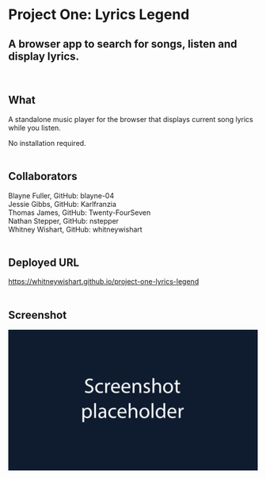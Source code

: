 # Project One: Lyrics Legend
## A browser app to search for songs, listen and display lyrics.
<br/>

## What
A standalone music player for the browser that displays current song lyrics while you listen. 

No installation required.
<br/><br/>

## Collaborators
Blayne Fuller, GitHub: blayne-04  
Jessie Gibbs, GitHub: Karlfranzia  
Thomas James, GitHub: Twenty-FourSeven  
Nathan Stepper, GitHub: nstepper  
Whitney Wishart, GitHub: whitneywishart
<br/><br/>

## Deployed URL
https://whitneywishart.github.io/project-one-lyrics-legend
<br/><br/>

## Screenshot
<img src="./assets/screenshot.png" width="650">

